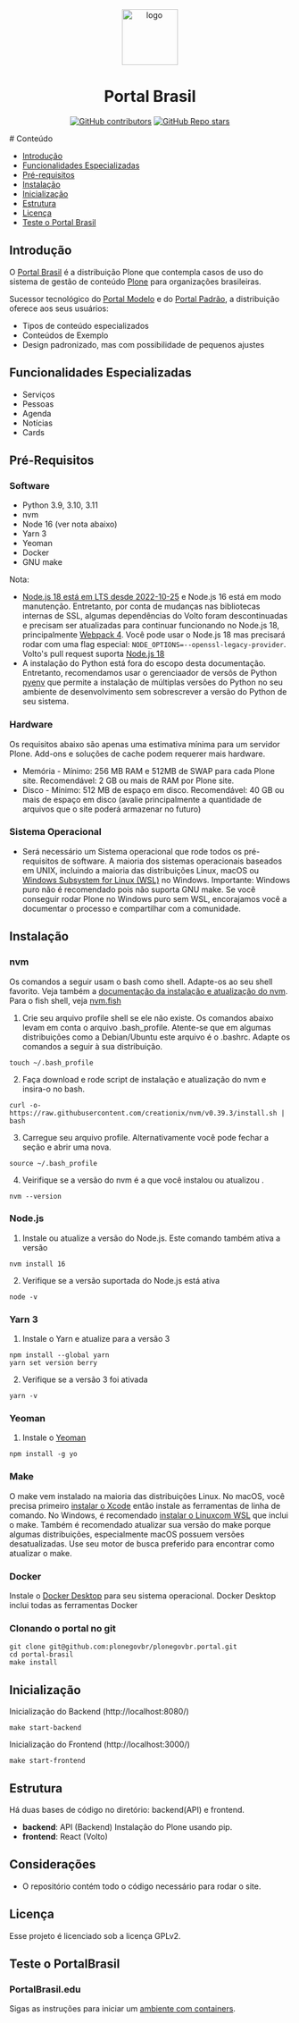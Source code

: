 <div align="center"><img alt="logo" src="https://raw.githubusercontent.com/plonegovbr/plonegovbr.portal/main/docs/logo.png" width="100" /></div>

<h1 align="center">Portal Brasil</h1>

<div align="center">

[![GitHub contributors](https://img.shields.io/github/contributors/plonegovbr/plonegovbr.portal)](https://github.com/plonegovbr/plonegovbr.portal)
[![GitHub Repo stars](https://img.shields.io/github/stars/plonegovbr/plonegovbr.portal?style=social)](https://github.com/plonegovbr/plonegovbr.portal)

</div>
<a name="ancora"></a>
# Conteúdo

- [Introdução](#introdução)
- [Funcionalidades Especializadas](#funcionalidades-especializadas)
- [Pré-requisitos](#pré-requisitos)
- [Instalação](#instalação)
- [Inicialização](#inicialização)
- [Estrutura](#estrutura)
- [Licença](#licença)
- [Teste o Portal Brasil](#teste-o-portalbrasil)

## Introdução

O [Portal Brasil](https://plone.org.br/projetos/portal-brasil) é a distribuição Plone que contempla casos de uso do sistema de gestão de conteúdo [Plone](https://plone.org) para organizações brasileiras.

Sucessor tecnológico do [Portal Modelo](https://plone.org.br/projetos/portal-modelo) e do [Portal Padrão](https://plone.org.br/projetos/portal-padrao), a distribuição oferece aos seus usuários:

* Tipos de conteúdo especializados
* Conteúdos de Exemplo
* Design padronizado, mas com possibilidade de pequenos ajustes

## Funcionalidades Especializadas
* Serviços
* Pessoas
* Agenda
* Notícias
* Cards


## Pré-Requisitos
### Software
- Python 3.9, 3.10, 3.11
- nvm
- Node 16 (ver nota abaixo)
- Yarn 3
- Yeoman
- Docker
- GNU make

Nota: 
- [Node.js 18 está em LTS desde 2022-10-25](https://github.com/nodejs/release#release-schedule) e Node.js 16 está em modo manutenção. Entretanto, por conta de mudanças nas bibliotecas internas de SSL, algumas dependências do Volto foram descontinuadas e precisam  ser atualizadas para continuar funcionando no Node.js 18, principalmente [Webpack 4](https://github.com/webpack/webpack/issues/14532#issuecomment-947525539). Você pode usar o Node.js 18 mas precisará rodar com uma flag especial: `NODE_OPTIONS=--openssl-legacy-provider`.  Volto's pull request suporta [Node.js 18](https://github.com/plone/volto/pull/3699)
- A instalação do Python está fora do escopo desta documentação. Entretanto, recomendamos usar o gerenciaador de versõs de Python [pyenv](https://github.com/pyenv/pyenv) que permite a instalação de múltiplas versões do Python no seu ambiente de desenvolvimento sem sobrescrever a versão do Python de seu sistema.


### Hardware
Os requisitos abaixo são apenas uma estimativa mínima para um servidor Plone. Add-ons e soluções de cache podem requerer mais hardware.
- Memória - Mínimo: 256 MB RAM e 512MB de SWAP para cada Plone site. Recomendável: 2 GB ou mais de RAM por Plone site.
- Disco - Mínimo: 512 MB de espaço em disco. Recomendável: 40 GB ou mais de espaço em disco (avalie principalmente a quantidade de arquivos que o site poderá armazenar no futuro)

### Sistema Operacional
- Será necessário um Sistema operacional que rode todos os pré-requisitos de software. A maioria dos sistemas operacionais baseados em UNIX, incluindo a maioria das distribuições Linux, macOS ou [Windows Subsystem for Linux (WSL)](https://6.docs.plone.org/glossary.html#term-Windows-Subsystem-for-Linux) no Windows. Importante: Windows puro não é recomendado pois não suporta GNU make. Se você conseguir rodar Plone no Windows puro sem WSL, encorajamos você a documentar o processo e compartilhar com a comunidade.
  

## Instalação

### nvm
Os comandos a seguir usam o bash como shell. Adapte-os  ao seu shell favorito. Veja também a [documentação da instalação e atualização do nvm](https://github.com/nvm-sh/nvm#install--update-script). Para o fish shell, veja [nvm.fish](https://github.com/jorgebucaran/nvm.fish)

1. Crie seu arquivo  profile shell se ele não existe. Os comandos abaixo levam em conta o arquivo .bash_profile. Atente-se que em algumas distribuições como a Debian/Ubuntu este arquivo é o .bashrc. Adapte os comandos a seguir à sua distribuição.
```shell
touch ~/.bash_profile
```
2. Faça download e rode script de instalação e atualização do nvm e insira-o no bash.
```shell
curl -o- https://raw.githubusercontent.com/creationix/nvm/v0.39.3/install.sh | bash
```
3. Carregue seu arquivo profile. Alternativamente você pode fechar a seção e abrir uma nova.
```shell
source ~/.bash_profile
```
4. Veirifique se a versão do nvm é a que você instalou ou atualizou .
```shell
nvm --version
```

### Node.js
1. Instale ou atualize a versão do Node.js. Este comando também ativa a versão
```shell
nvm install 16
```
2. Verifique se a versão suportada do Node.js está ativa
```shell
node -v
```

### Yarn 3
1. Instale o Yarn e atualize para a versão 3
```shell
npm install --global yarn
yarn set version berry
```
2. Verifique se a versão 3 foi ativada
```shell
yarn -v
```

### Yeoman
1. Instale o [Yeoman](https://6.docs.plone.org/glossary.html#term-Yeoman)
```shell
npm install -g yo
```

### Make
O make vem instalado na maioria das distribuições Linux. No macOS, você precisa primeiro [instalar o Xcode](https://developer.apple.com/xcode/resources/) então instale as ferramentas de linha de comando. No Windows, é recomendado [instalar o Linuxcom WSL](https://learn.microsoft.com/en-us/windows/wsl/install) que inclui o make. Também é recomendado atualizar sua versão do make porque algumas distribuições, especialmente macOS possuem versões desatualizadas. Use seu motor de busca preferido para encontrar como atualizar o make.

### Docker
Instale o [Docker Desktop](https://docs.docker.com/get-docker/) para seu sistema operacional. Docker Desktop inclui todas as ferramentas Docker


### Clonando o portal no git

```shell
git clone git@github.com:plonegovbr/plonegovbr.portal.git
cd portal-brasil
make install
```

## Inicialização

Inicialização do Backend (http://localhost:8080/)

```shell
make start-backend
```

Inicialização do Frontend (http://localhost:3000/)

```shell
make start-frontend
```

## Estrutura

Há duas bases de código no diretório: backend(API) e frontend.

- **backend**: API (Backend) Instalação do Plone usando pip.
- **frontend**: React (Volto) 

## Considerações

- O repositório contém todo o código necessário para rodar o site.


## Licença

Esse projeto é licenciado sob a licença GPLv2.


## Teste o PortalBrasil

### PortalBrasil.edu

Sigas as instruções para iniciar um [ambiente com containers](./stacks/edu/README.md).


